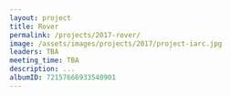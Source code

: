 ```yaml
---
layout: project
title: Rover
permalink: /projects/2017-rover/
image: /assets/images/projects/2017/project-iarc.jpg
leaders: TBA
meeting_time: TBA
description: ...
albumID: 72157666933540901
---
```


